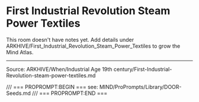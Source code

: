 # First Industrial Revolution Steam Power Textiles

This room doesn't have notes yet. Add details under ARKHIVE/First_Industrial_Revolution_Steam_Power_Textiles to grow the Mind Atlas.

---
Source: ARKHIVE/When/Industrial Age 19th century/First-Industrial-Revolution-steam-power-textiles.md

/// === PROPROMPT:BEGIN ===
see: MIND/ProPrompts/Library/DOOR-Seeds.md
/// === PROPROMPT:END ===
